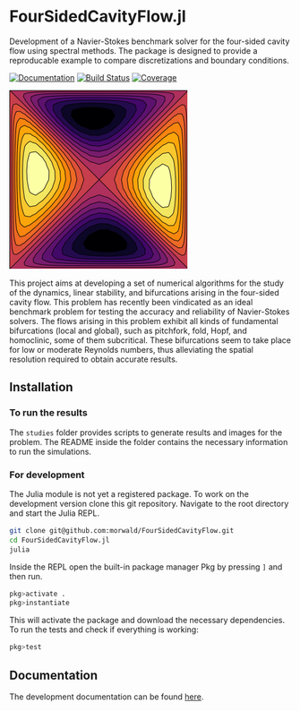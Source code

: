 # FourSidedCavityFlow.jl

Development of a Navier-Stokes benchmark solver for the four-sided cavity flow
using spectral methods. The package is designed to provide a reproducable
example to compare discretizations and boundary conditions. 

[![Documentation](https://img.shields.io/badge/docs-dev-blue.svg)](https://morwald.github.io/CavityFlow.jl)
[![Build Status](https://github.com/morwald/CavityFlow.jl/actions/workflows/CI.yml/badge.svg?branch=main)](https://github.com/morwald/CavityFlow.jl/actions/workflows/CI.yml?query=branch%3Amain)
[![Coverage](https://codecov.io/gh/morwald/CavityFlow.jl/branch/main/graph/badge.svg?token=ZLZMNKQSU2)](https://codecov.io/gh/morwald/CavityFlow.jl)


![cavity](./cavity.png)

This project aims at developing a set of numerical
algorithms for the study of the dynamics, linear stability, and
bifurcations arising in the four-sided cavity flow. This problem has
recently been vindicated as an ideal benchmark problem for testing the
accuracy and reliability of Navier-Stokes solvers. The flows arising
in this problem exhibit all kinds of fundamental bifurcations (local
and global), such as pitchfork, fold, Hopf, and homoclinic, some of
them subcritical. These bifurcations seem to take place for low or
moderate Reynolds numbers, thus alleviating the spatial resolution
required to obtain accurate results.

## Installation

### To run the results

The `studies` folder provides scripts to generate results and images for the
problem. The README inside the folder contains the necessary information to run
the simulations.

### For development

The Julia module is not yet a registered package. To work on the development
version clone this git repository. Navigate to the root directory and start the Julia REPL. 
```bash
git clone git@github.com:morwald/FourSidedCavityFlow.git
cd FourSidedCavityFlow.jl
julia
```

Inside the REPL open the built-in package manager Pkg by pressing `]` and then run.
```julia
pkg>activate .
pkg>instantiate
```
This will activate the package and download the necessary dependencies. To run
the tests and check if everything is working: 
```julia
pkg>test
```

## Documentation

The development documentation can be found [here](https://morwald.github.io/FourSidedCavityFlow.jl).
